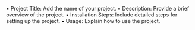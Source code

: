 ▪ Project Title: Add the name of your project.
▪ Description: Provide a brief overview of the project. 
▪ Installation Steps: Include detailed steps for setting up the project. 
▪ Usage: Explain how to use the project.
